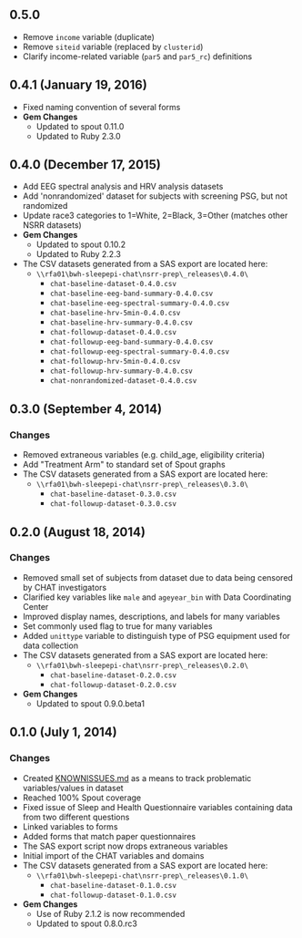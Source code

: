 ## 0.5.0

- Remove `income` variable (duplicate)
- Remove `siteid` variable (replaced by `clusterid`)
- Clarify income-related variable (`par5` and `par5_rc`) definitions

## 0.4.1 (January 19, 2016)

- Fixed naming convention of several forms
- **Gem Changes**
  - Updated to spout 0.11.0
  - Updated to Ruby 2.3.0

## 0.4.0 (December 17, 2015)

- Add EEG spectral analysis and HRV analysis datasets
- Add 'nonrandomized' dataset for subjects with screening PSG, but not randomized
- Update race3 categories to 1=White, 2=Black, 3=Other (matches other NSRR datasets)
- **Gem Changes**
  - Updated to spout 0.10.2
  - Updated to Ruby 2.2.3
- The CSV datasets generated from a SAS export are located here:
  - `\\rfa01\bwh-sleepepi-chat\nsrr-prep\_releases\0.4.0\`
    - `chat-baseline-dataset-0.4.0.csv`
    - `chat-baseline-eeg-band-summary-0.4.0.csv`
    - `chat-baseline-eeg-spectral-summary-0.4.0.csv`
    - `chat-baseline-hrv-5min-0.4.0.csv`
    - `chat-baseline-hrv-summary-0.4.0.csv`
    - `chat-followup-dataset-0.4.0.csv`
    - `chat-followup-eeg-band-summary-0.4.0.csv`
    - `chat-followup-eeg-spectral-summary-0.4.0.csv`
    - `chat-followup-hrv-5min-0.4.0.csv`
    - `chat-followup-hrv-summary-0.4.0.csv`
    - `chat-nonrandomized-dataset-0.4.0.csv`

## 0.3.0 (September 4, 2014)

### Changes
- Removed extraneous variables (e.g. child_age, eligibility criteria)
- Add "Treatment Arm" to standard set of Spout graphs
- The CSV datasets generated from a SAS export are located here:
  - `\\rfa01\bwh-sleepepi-chat\nsrr-prep\_releases\0.3.0\`
    - `chat-baseline-dataset-0.3.0.csv`
    - `chat-followup-dataset-0.3.0.csv`

## 0.2.0 (August 18, 2014)

### Changes
- Removed small set of subjects from dataset due to data being censored by CHAT investigators
- Clarified key variables like `male` and `ageyear_bin` with Data Coordinating Center
- Improved display names, descriptions, and labels for many variables
- Set commonly used flag to true for many variables
- Added `unittype` variable to distinguish type of PSG equipment used for data collection
- The CSV datasets generated from a SAS export are located here:
  - `\\rfa01\bwh-sleepepi-chat\nsrr-prep\_releases\0.2.0\`
    - `chat-baseline-dataset-0.2.0.csv`
    - `chat-followup-dataset-0.2.0.csv`
- **Gem Changes**
  - Updated to spout 0.9.0.beta1

## 0.1.0 (July 1, 2014)

### Changes
- Created [KNOWNISSUES.md](https://github.com/sleepepi/chat-data-dictionary/blob/master/KNOWNISSUES.md) as a means to track problematic variables/values in dataset
- Reached 100% Spout coverage
- Fixed issue of Sleep and Health Questionnaire variables containing data from two different questions
- Linked variables to forms
- Added forms that match paper questionnaires
- The SAS export script now drops extraneous variables
- Initial import of the CHAT variables and domains
- The CSV datasets generated from a SAS export are located here:
  - `\\rfa01\bwh-sleepepi-chat\nsrr-prep\_releases\0.1.0\`
    - `chat-baseline-dataset-0.1.0.csv`
    - `chat-followup-dataset-0.1.0.csv`
- **Gem Changes**
  - Use of Ruby 2.1.2 is now recommended
  - Updated to spout 0.8.0.rc3
